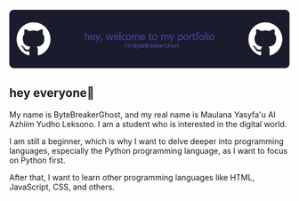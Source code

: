
![ByteBreakerGhost](img/github-header-image.png)


## hey everyone👋
My name is ByteBreakerGhost, and my real name is Maulana Yasyfa'u Al Azhiim Yudho Leksono. I am a student who is interested in the digital world.  

I am still a beginner, which is why I want to delve deeper into programming languages, especially the Python programming language, as I want to focus on Python first.  

After that, I want to learn other programming languages like HTML, JavaScript, CSS, and others.
